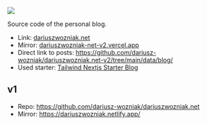 ![](https://api.checklyhq.com/v1/badges/checks/77110937-b0cc-4460-a087-e909272ef620?style=flat&theme=default&responseTime=true)

Source code of the personal blog.

* Link: [dariuszwozniak.net](https://dariuszwozniak.net/)
* Mirror: [dariuszwozniak-net-v2.vercel.app](https://dariuszwozniak-net-v2.vercel.app/)
* Direct link to posts: https://github.com/dariusz-wozniak/dariuszwozniak.net-v2/tree/main/data/blog/
* Used starter: [Tailwind Nextjs Starter Blog](https://github.com/timlrx/tailwind-nextjs-starter-blog)

## v1
* Repo: https://github.com/dariusz-wozniak/dariuszwozniak.net
* Mirror: https://dariuszwozniak.netlify.app/
